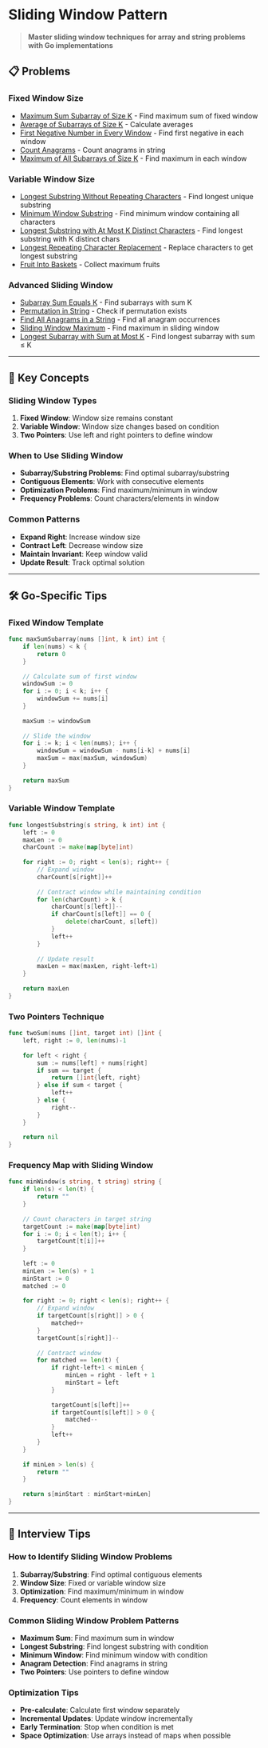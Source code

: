 # Sliding Window Pattern

> **Master sliding window techniques for array and string problems with Go implementations**

## 📋 Problems

### **Fixed Window Size**
- [Maximum Sum Subarray of Size K](./MaximumSumSubarrayOfSizeK.md) - Find maximum sum of fixed window
- [Average of Subarrays of Size K](./AverageOfSubarraysOfSizeK.md) - Calculate averages
- [First Negative Number in Every Window](./FirstNegativeNumberInEveryWindow.md) - Find first negative in each window
- [Count Anagrams](./CountAnagrams.md) - Count anagrams in string
- [Maximum of All Subarrays of Size K](./MaximumOfAllSubarraysOfSizeK.md) - Find maximum in each window

### **Variable Window Size**
- [Longest Substring Without Repeating Characters](./LongestSubstringWithoutRepeatingCharacters.md) - Find longest unique substring
- [Minimum Window Substring](./MinimumWindowSubstring.md) - Find minimum window containing all characters
- [Longest Substring with At Most K Distinct Characters](./LongestSubstringWithAtMostKDistinctCharacters.md) - Find longest substring with K distinct chars
- [Longest Repeating Character Replacement](./LongestRepeatingCharacterReplacement.md) - Replace characters to get longest substring
- [Fruit Into Baskets](./FruitIntoBaskets.md) - Collect maximum fruits

### **Advanced Sliding Window**
- [Subarray Sum Equals K](./SubarraySumEqualsK.md) - Find subarrays with sum K
- [Permutation in String](./PermutationInString.md) - Check if permutation exists
- [Find All Anagrams in a String](./FindAllAnagramsInString.md) - Find all anagram occurrences
- [Sliding Window Maximum](./SlidingWindowMaximum.md) - Find maximum in sliding window
- [Longest Subarray with Sum at Most K](./LongestSubarrayWithSumAtMostK.md) - Find longest subarray with sum ≤ K

---

## 🎯 Key Concepts

### **Sliding Window Types**
1. **Fixed Window**: Window size remains constant
2. **Variable Window**: Window size changes based on condition
3. **Two Pointers**: Use left and right pointers to define window

### **When to Use Sliding Window**
- **Subarray/Substring Problems**: Find optimal subarray/substring
- **Contiguous Elements**: Work with consecutive elements
- **Optimization Problems**: Find maximum/minimum in window
- **Frequency Problems**: Count characters/elements in window

### **Common Patterns**
- **Expand Right**: Increase window size
- **Contract Left**: Decrease window size
- **Maintain Invariant**: Keep window valid
- **Update Result**: Track optimal solution

---

## 🛠️ Go-Specific Tips

### **Fixed Window Template**
```go
func maxSumSubarray(nums []int, k int) int {
    if len(nums) < k {
        return 0
    }
    
    // Calculate sum of first window
    windowSum := 0
    for i := 0; i < k; i++ {
        windowSum += nums[i]
    }
    
    maxSum := windowSum
    
    // Slide the window
    for i := k; i < len(nums); i++ {
        windowSum = windowSum - nums[i-k] + nums[i]
        maxSum = max(maxSum, windowSum)
    }
    
    return maxSum
}
```

### **Variable Window Template**
```go
func longestSubstring(s string, k int) int {
    left := 0
    maxLen := 0
    charCount := make(map[byte]int)
    
    for right := 0; right < len(s); right++ {
        // Expand window
        charCount[s[right]]++
        
        // Contract window while maintaining condition
        for len(charCount) > k {
            charCount[s[left]]--
            if charCount[s[left]] == 0 {
                delete(charCount, s[left])
            }
            left++
        }
        
        // Update result
        maxLen = max(maxLen, right-left+1)
    }
    
    return maxLen
}
```

### **Two Pointers Technique**
```go
func twoSum(nums []int, target int) []int {
    left, right := 0, len(nums)-1
    
    for left < right {
        sum := nums[left] + nums[right]
        if sum == target {
            return []int{left, right}
        } else if sum < target {
            left++
        } else {
            right--
        }
    }
    
    return nil
}
```

### **Frequency Map with Sliding Window**
```go
func minWindow(s string, t string) string {
    if len(s) < len(t) {
        return ""
    }
    
    // Count characters in target string
    targetCount := make(map[byte]int)
    for i := 0; i < len(t); i++ {
        targetCount[t[i]]++
    }
    
    left := 0
    minLen := len(s) + 1
    minStart := 0
    matched := 0
    
    for right := 0; right < len(s); right++ {
        // Expand window
        if targetCount[s[right]] > 0 {
            matched++
        }
        targetCount[s[right]]--
        
        // Contract window
        for matched == len(t) {
            if right-left+1 < minLen {
                minLen = right - left + 1
                minStart = left
            }
            
            targetCount[s[left]]++
            if targetCount[s[left]] > 0 {
                matched--
            }
            left++
        }
    }
    
    if minLen > len(s) {
        return ""
    }
    
    return s[minStart : minStart+minLen]
}
```

---

## 🎯 Interview Tips

### **How to Identify Sliding Window Problems**
1. **Subarray/Substring**: Find optimal contiguous elements
2. **Window Size**: Fixed or variable window size
3. **Optimization**: Find maximum/minimum in window
4. **Frequency**: Count elements in window

### **Common Sliding Window Problem Patterns**
- **Maximum Sum**: Find maximum sum in window
- **Longest Substring**: Find longest substring with condition
- **Minimum Window**: Find minimum window with condition
- **Anagram Detection**: Find anagrams in string
- **Two Pointers**: Use pointers to define window

### **Optimization Tips**
- **Pre-calculate**: Calculate first window separately
- **Incremental Updates**: Update window incrementally
- **Early Termination**: Stop when condition is met
- **Space Optimization**: Use arrays instead of maps when possible
